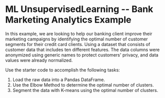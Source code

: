 # ML UnsupervisedLearning -- Bank Marketing Analytics Example

In this example, we are looking to help our banking client improve their marketing campaigns by identifying the optimal number of customer segments for their credit card clients.  Using a dataset that consists of customer data that includes ten different features. The data columns were anonymized using generic names to protect customers' privacy, and data values were already normalized.

Use the starter code to accomplish the following tasks:
1. Load the raw data into a Pandas DataFrame.
2. Use the Elbow Method to determine the optimal number of clusters.
3. Segment the data with K-means using the optimal number of clusters.
